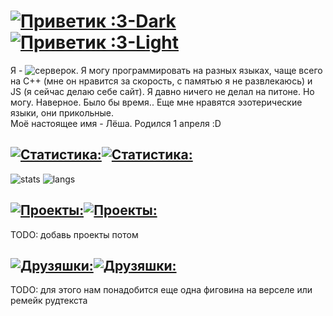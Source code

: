# [![Приветик :3-Dark](https://rudetext.vercel.app/api?text=+Приветик+:3+&text_color=FFFFFF&font=Comic+Sans+MS&font_size=64#gh-dark-mode-only)](https://https://github.com/server-ok#gh-dark-mode-only)[![Приветик :3-Light](https://rudetext.vercel.app/api?text=+Приветик+:3+&text_color=000&font=Comic+Sans+MS&font_size=64#gh-light-mode-only)](https://https://github.com/server-ok#gh-light-mode-only)
Я - ![серверок.](https://rudetext.vercel.app/api?text=серверок.&text_color=000&font=Segoe+UI&font_size=16&delay=0&anim_name=rainbow&iteration_count=infinite&duration=5) Я могу программировать на разных языках, чаще всего на C++ (мне он нравится за скорость, с памятью я не развлекаюсь) и JS (я сейчас делаю себе сайт). Я давно ничего не делал на питоне. Но могу. Наверное. Было бы время.. Еще мне нравятся эзотерические языки, они прикольные.  
Моё настоящее имя - Лёша. Родился 1 апреля :D


## [![Статистика:](https://rudetext.vercel.app/api?text=+Статистика:+&text_color=FFFFFF&font=Comic+Sans+MS&font_size=32&delay=0.5#gh-dark-mode-only)](https://https://github.com/server-ok#gh-dark-mode-only)[![Статистика:](https://rudetext.vercel.app/api?text=+Статистика:+&text_color=000&font=Comic+Sans+MS&font_size=32&delay=0.5#gh-light-mode-only)](https://https://github.com/server-ok#gh-light-mode-only)
![stats](https://github-readme-stats.vercel.app/api?username=server-ok&show_icons=true&theme=radical&locale=en&custom_title=serverok&hide_border=true&border_radius=25&card_width=425) ![langs](https://github-readme-stats.vercel.app/api/top-langs/?username=server-ok&theme=radical&layout=compact&hide_border=true&border_radius=25&card_width=425)

## [![Проекты:](https://rudetext.vercel.app/api?text=+Проекты:+&text_color=FFFFFF&font=Comic+Sans+MS&font_size=32&delay=1#gh-dark-mode-only)](https://https://github.com/server-ok#gh-dark-mode-only)[![Проекты:](https://rudetext.vercel.app/api?text=+Проекты:+&text_color=000&font=Comic+Sans+MS&font_size=32&delay=1#gh-light-mode-only)](https://https://github.com/server-ok#gh-light-mode-only)
TODO: добавь проекты потом

## [![Друзяшки:](https://rudetext.vercel.app/api?text=+Друзяшки:+&text_color=FFFFFF&font=Comic+Sans+MS&font_size=32&delay=1.5#gh-dark-mode-only)](https://https://github.com/server-ok#gh-dark-mode-only)[![Друзяшки:](https://rudetext.vercel.app/api?text=+Друзяшки:+&text_color=000&font=Comic+Sans+MS&font_size=32&delay=1.5#gh-light-mode-only)](https://https://github.com/server-ok#gh-light-mode-only)
TODO: для этого нам понадобится еще одна фиговина на верселе или ремейк рудтекста
